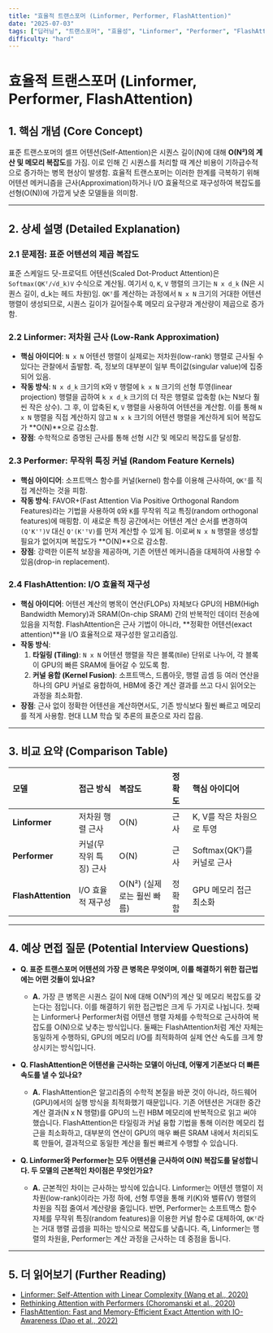 ```yaml
---
title: "효율적 트랜스포머 (Linformer, Performer, FlashAttention)"
date: "2025-07-03"
tags: ["딥러닝", "트랜스포머", "효율성", "Linformer", "Performer", "FlashAttention"]
difficulty: "hard"
---
```


# 효율적 트랜스포머 (Linformer, Performer, FlashAttention)

## 1. 핵심 개념 (Core Concept)

표준 트랜스포머의 셀프 어텐션(Self-Attention)은 시퀀스 길이(N)에 대해 **O(N²)의 계산 및 메모리 복잡도**를 가짐. 이로 인해 긴 시퀀스를 처리할 때 계산 비용이 기하급수적으로 증가하는 병목 현상이 발생함. 효율적 트랜스포머는 이러한 한계를 극복하기 위해 어텐션 메커니즘을 근사(Approximation)하거나 I/O 효율적으로 재구성하여 복잡도를 선형(O(N))에 가깝게 낮춘 모델들을 의미함.

---

## 2. 상세 설명 (Detailed Explanation)

### 2.1 문제점: 표준 어텐션의 제곱 복잡도

표준 스케일드 닷-프로덕트 어텐션(Scaled Dot-Product Attention)은 `Softmax(QKᵀ/√d_k)V` 수식으로 계산됨. 여기서 `Q`, `K`, `V` 행렬의 크기는 `N x d_k` (N은 시퀀스 길이, d_k는 헤드 차원)임. `QKᵀ`를 계산하는 과정에서 `N x N` 크기의 거대한 어텐션 행렬이 생성되므로, 시퀀스 길이가 길어질수록 메모리 요구량과 계산량이 제곱으로 증가함.

### 2.2 Linformer: 저차원 근사 (Low-Rank Approximation)

*   **핵심 아이디어**: `N x N` 어텐션 행렬이 실제로는 저차원(low-rank) 행렬로 근사될 수 있다는 관찰에서 출발함. 즉, 정보의 대부분이 일부 특이값(singular value)에 집중되어 있음.
*   **작동 방식**: `N x d_k` 크기의 `K`와 `V` 행렬에 `k x N` 크기의 선형 투영(linear projection) 행렬을 곱하여 `k x d_k` 크기의 더 작은 행렬로 압축함 (`k`는 N보다 훨씬 작은 상수). 그 후, 이 압축된 `K`, `V` 행렬을 사용하여 어텐션을 계산함. 이를 통해 `N x N` 행렬을 직접 계산하지 않고 `N x k` 크기의 어텐션 행렬을 계산하게 되어 복잡도가 **O(N)**으로 감소함.
*   **장점**: 수학적으로 증명된 근사를 통해 선형 시간 및 메모리 복잡도를 달성함.

### 2.3 Performer: 무작위 특징 커널 (Random Feature Kernels)

*   **핵심 아이디어**: 소프트맥스 함수를 커널(kernel) 함수를 이용해 근사하여, `QKᵀ`를 직접 계산하는 것을 피함.
*   **작동 방식**: FAVOR+(Fast Attention Via Positive Orthogonal Random Features)라는 기법을 사용하여 `Q`와 `K`를 무작위 직교 특징(random orthogonal features)에 매핑함. 이 새로운 특징 공간에서는 어텐션 계산 순서를 변경하여 `(Q'K'ᵀ)V` 대신 `Q'(K'ᵀV)`를 먼저 계산할 수 있게 됨. 이로써 `N x N` 행렬을 생성할 필요가 없어지며 복잡도가 **O(N)**으로 감소함.
*   **장점**: 강력한 이론적 보장을 제공하며, 기존 어텐션 메커니즘을 대체하여 사용할 수 있음(drop-in replacement).

### 2.4 FlashAttention: I/O 효율적 재구성

*   **핵심 아이디어**: 어텐션 계산의 병목이 연산(FLOPs) 자체보다 GPU의 HBM(High Bandwidth Memory)과 SRAM(On-chip SRAM) 간의 반복적인 데이터 전송에 있음을 지적함. FlashAttention은 근사 기법이 아니라, **정확한 어텐션(exact attention)**을 I/O 효율적으로 재구성한 알고리즘임.
*   **작동 방식**:
    1.  **타일링 (Tiling)**: `N x N` 어텐션 행렬을 작은 블록(tile) 단위로 나누어, 각 블록이 GPU의 빠른 SRAM에 들어갈 수 있도록 함.
    2.  **커널 융합 (Kernel Fusion)**: 소프트맥스, 드롭아웃, 행렬 곱셈 등 여러 연산을 하나의 GPU 커널로 융합하여, HBM에 중간 계산 결과를 쓰고 다시 읽어오는 과정을 최소화함.
*   **장점**: 근사 없이 정확한 어텐션을 계산하면서도, 기존 방식보다 훨씬 빠르고 메모리를 적게 사용함. 현대 LLM 학습 및 추론의 표준으로 자리 잡음.

---

## 3. 비교 요약 (Comparison Table)

| 모델 | 접근 방식 | 복잡도 | 정확도 | 핵심 아이디어 |
| :--- | :--- | :--- | :--- | :--- |
| **Linformer** | 저차원 행렬 근사 | O(N) | 근사 | K, V를 작은 차원으로 투영 |
| **Performer** | 커널(무작위 특징) 근사 | O(N) | 근사 | Softmax(QKᵀ)를 커널로 근사 |
| **FlashAttention**| I/O 효율적 재구성 | O(N²) (실제로는 훨씬 빠름) | 정확함 | GPU 메모리 접근 최소화 |

---

## 4. 예상 면접 질문 (Potential Interview Questions)

*   **Q. 표준 트랜스포머 어텐션의 가장 큰 병목은 무엇이며, 이를 해결하기 위한 접근법에는 어떤 것들이 있나요?**
    *   **A.** 가장 큰 병목은 시퀀스 길이 N에 대해 O(N²)의 계산 및 메모리 복잡도를 갖는다는 점입니다. 이를 해결하기 위한 접근법은 크게 두 가지로 나뉩니다. 첫째는 Linformer나 Performer처럼 어텐션 행렬 자체를 수학적으로 근사하여 복잡도를 O(N)으로 낮추는 방식입니다. 둘째는 FlashAttention처럼 계산 자체는 동일하게 수행하되, GPU의 메모리 I/O를 최적화하여 실제 연산 속도를 크게 향상시키는 방식입니다.

*   **Q. FlashAttention은 어텐션을 근사하는 모델이 아닌데, 어떻게 기존보다 더 빠른 속도를 낼 수 있나요?**
    *   **A.** FlashAttention은 알고리즘의 수학적 본질을 바꾼 것이 아니라, 하드웨어(GPU)에서의 실행 방식을 최적화했기 때문입니다. 기존 어텐션은 거대한 중간 계산 결과(N x N 행렬)를 GPU의 느린 HBM 메모리에 반복적으로 읽고 써야 했습니다. FlashAttention은 타일링과 커널 융합 기법을 통해 이러한 메모리 접근을 최소화하고, 대부분의 연산이 GPU의 매우 빠른 SRAM 내에서 처리되도록 만들어, 결과적으로 동일한 계산을 훨씬 빠르게 수행할 수 있습니다.

*   **Q. Linformer와 Performer는 모두 어텐션을 근사하여 O(N) 복잡도를 달성합니다. 두 모델의 근본적인 차이점은 무엇인가요?**
    *   **A.** 근본적인 차이는 근사하는 방식에 있습니다. Linformer는 어텐션 행렬이 저차원(low-rank)이라는 가정 하에, 선형 투영을 통해 키(K)와 밸류(V) 행렬의 차원을 직접 줄여서 계산량을 줄입니다. 반면, Performer는 소프트맥스 함수 자체를 무작위 특징(random features)을 이용한 커널 함수로 대체하여, `QKᵀ`라는 거대 행렬 곱셈을 피하는 방식으로 복잡도를 낮춥니다. 즉, Linformer는 행렬의 차원을, Performer는 계산 과정을 근사하는 데 중점을 둡니다.

---

## 5. 더 읽어보기 (Further Reading)

*   [Linformer: Self-Attention with Linear Complexity (Wang et al., 2020)](https://arxiv.org/abs/2006.04768)
*   [Rethinking Attention with Performers (Choromanski et al., 2020)](https://arxiv.org/abs/2009.14794)
*   [FlashAttention: Fast and Memory-Efficient Exact Attention with IO-Awareness (Dao et al., 2022)](https://arxiv.org/abs/2205.14135)
